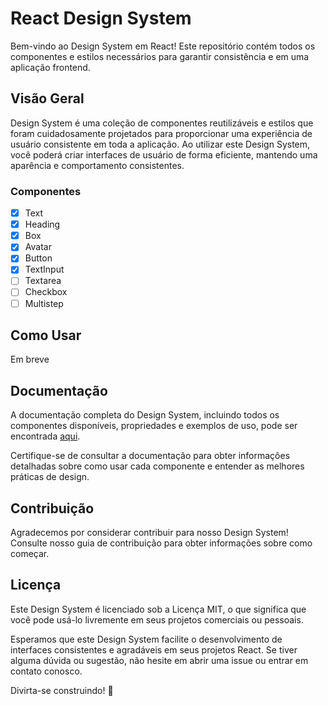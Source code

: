 # React Design System

Bem-vindo ao Design System em React! Este repositório contém todos os componentes e estilos necessários para garantir consistência e em uma aplicação frontend.

## Visão Geral
Design System é uma coleção de componentes reutilizáveis e estilos que foram cuidadosamente projetados para proporcionar uma experiência de usuário consistente em toda a aplicação. Ao utilizar este Design System, você poderá criar interfaces de usuário de forma eficiente, mantendo uma aparência e comportamento consistentes.

### Componentes

- [x] Text
- [x] Heading
- [x] Box
- [x] Avatar
- [x] Button
- [x] TextInput
- [ ] Textarea
- [ ] Checkbox
- [ ] Multistep

## Como Usar

Em breve

## Documentação
A documentação completa do Design System, incluindo todos os componentes disponíveis, propriedades e exemplos de uso, pode ser encontrada [aqui](https://gabrielcaiana.com).

Certifique-se de consultar a documentação para obter informações detalhadas sobre como usar cada componente e entender as melhores práticas de design.

## Contribuição
Agradecemos por considerar contribuir para nosso Design System! Consulte nosso guia de contribuição para obter informações sobre como começar.

## Licença
Este Design System é licenciado sob a Licença MIT, o que significa que você pode usá-lo livremente em seus projetos comerciais ou pessoais.

Esperamos que este Design System facilite o desenvolvimento de interfaces consistentes e agradáveis em seus projetos React. Se tiver alguma dúvida ou sugestão, não hesite em abrir uma issue ou entrar em contato conosco.

Divirta-se construindo! 🚀
